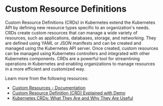 # Custom Resource Definitions

Custom Resource Definitions (CRDs) in Kubernetes extend the Kubernetes API by defining new resource types specific to an organization's needs. CRDs create custom resources that can manage a wide variety of resources, such as applications, databases, storage, and networking. They are defined using YAML or JSON manifests and can be created and managed using the Kubernetes API server. Once created, custom resources can be managed using Kubernetes controllers and integrated with other Kubernetes components. CRDs are a powerful tool for streamlining operations in Kubernetes and enabling organizations to manage resources in a more efficient and customized way.

Learn more from the following resources:

- [Custom Resources - Documentation](https://kubernetes.io/docs/concepts/extend-kubernetes/api-extension/custom-resources/)
- [Custom Resource Definition (CRD) Explained with Demo](https://www.youtube.com/watch?v=u1X5Rf7fWwM)
- [Kubernetes CRDs: What They Are and Why They Are Useful](https://thenewstack.io/kubernetes-crds-what-they-are-and-why-they-are-useful/)
